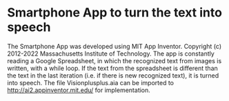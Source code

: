 # Smartphone App to turn the text into speech
The Smartphone App was developed using MIT App Inventor. Copyright (c) 2012-2022 Massachusetts Institute of Technology. 
The app is constantly reading a Google Spreadsheet, in which the recognized text from images is written, with a while loop. If the text from the spreadsheet is different than the text in the last iteration (i.e. if there is new recognized text), it is turned into speech. The file Visionplusplus.aia can be imported to http://ai2.appinventor.mit.edu/ for implementation.
